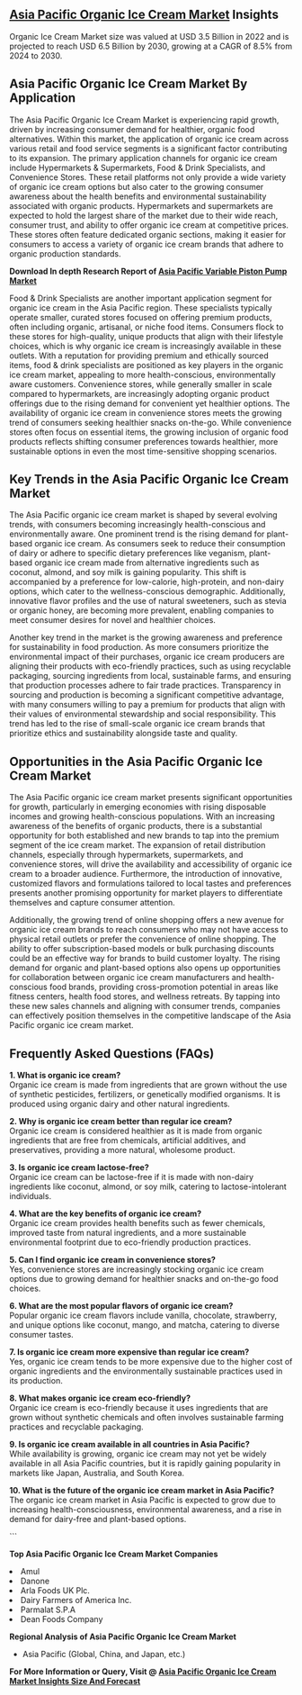 <h2><a href="https://www.verifiedmarketreports.com/download-sample/?rid=134030&amp;utm_source=Github-Feb&amp;utm_medium=219" target="_blank">Asia Pacific Organic Ice Cream Market</a> Insights</h2><p>Organic Ice Cream Market size was valued at USD 3.5 Billion in 2022 and is projected to reach USD 6.5 Billion by 2030, growing at a CAGR of 8.5% from 2024 to 2030.</p><p><h2>Asia Pacific Organic Ice Cream Market By Application</h2> <p>The Asia Pacific Organic Ice Cream Market is experiencing rapid growth, driven by increasing consumer demand for healthier, organic food alternatives. Within this market, the application of organic ice cream across various retail and food service segments is a significant factor contributing to its expansion. The primary application channels for organic ice cream include Hypermarkets & Supermarkets, Food & Drink Specialists, and Convenience Stores. These retail platforms not only provide a wide variety of organic ice cream options but also cater to the growing consumer awareness about the health benefits and environmental sustainability associated with organic products. Hypermarkets and supermarkets are expected to hold the largest share of the market due to their wide reach, consumer trust, and ability to offer organic ice cream at competitive prices. These stores often feature dedicated organic sections, making it easier for consumers to access a variety of organic ice cream brands that adhere to organic production standards.</p> <p><p><strong>Download In depth Research Report of <a href="https://www.verifiedmarketreports.com/download-sample/?rid=236118&amp;utm_source=Pulse-Dec&amp;utm_medium=219" target="_blank">Asia Pacific Variable Piston Pump Market</a></strong></p></p> <p>Food & Drink Specialists are another important application segment for organic ice cream in the Asia Pacific region. These specialists typically operate smaller, curated stores focused on offering premium products, often including organic, artisanal, or niche food items. Consumers flock to these stores for high-quality, unique products that align with their lifestyle choices, which is why organic ice cream is increasingly available in these outlets. With a reputation for providing premium and ethically sourced items, food & drink specialists are positioned as key players in the organic ice cream market, appealing to more health-conscious, environmentally aware customers. Convenience stores, while generally smaller in scale compared to hypermarkets, are increasingly adopting organic product offerings due to the rising demand for convenient yet healthier options. The availability of organic ice cream in convenience stores meets the growing trend of consumers seeking healthier snacks on-the-go. While convenience stores often focus on essential items, the growing inclusion of organic food products reflects shifting consumer preferences towards healthier, more sustainable options in even the most time-sensitive shopping scenarios.</p> <h2>Key Trends in the Asia Pacific Organic Ice Cream Market</h2> <p>The Asia Pacific organic ice cream market is shaped by several evolving trends, with consumers becoming increasingly health-conscious and environmentally aware. One prominent trend is the rising demand for plant-based organic ice cream. As consumers seek to reduce their consumption of dairy or adhere to specific dietary preferences like veganism, plant-based organic ice cream made from alternative ingredients such as coconut, almond, and soy milk is gaining popularity. This shift is accompanied by a preference for low-calorie, high-protein, and non-dairy options, which cater to the wellness-conscious demographic. Additionally, innovative flavor profiles and the use of natural sweeteners, such as stevia or organic honey, are becoming more prevalent, enabling companies to meet consumer desires for novel and healthier choices.</p> <p>Another key trend in the market is the growing awareness and preference for sustainability in food production. As more consumers prioritize the environmental impact of their purchases, organic ice cream producers are aligning their products with eco-friendly practices, such as using recyclable packaging, sourcing ingredients from local, sustainable farms, and ensuring that production processes adhere to fair trade practices. Transparency in sourcing and production is becoming a significant competitive advantage, with many consumers willing to pay a premium for products that align with their values of environmental stewardship and social responsibility. This trend has led to the rise of small-scale organic ice cream brands that prioritize ethics and sustainability alongside taste and quality.</p> <h2>Opportunities in the Asia Pacific Organic Ice Cream Market</h2> <p>The Asia Pacific organic ice cream market presents significant opportunities for growth, particularly in emerging economies with rising disposable incomes and growing health-conscious populations. With an increasing awareness of the benefits of organic products, there is a substantial opportunity for both established and new brands to tap into the premium segment of the ice cream market. The expansion of retail distribution channels, especially through hypermarkets, supermarkets, and convenience stores, will drive the availability and accessibility of organic ice cream to a broader audience. Furthermore, the introduction of innovative, customized flavors and formulations tailored to local tastes and preferences presents another promising opportunity for market players to differentiate themselves and capture consumer attention.</p> <p>Additionally, the growing trend of online shopping offers a new avenue for organic ice cream brands to reach consumers who may not have access to physical retail outlets or prefer the convenience of online shopping. The ability to offer subscription-based models or bulk purchasing discounts could be an effective way for brands to build customer loyalty. The rising demand for organic and plant-based options also opens up opportunities for collaboration between organic ice cream manufacturers and health-conscious food brands, providing cross-promotion potential in areas like fitness centers, health food stores, and wellness retreats. By tapping into these new sales channels and aligning with consumer trends, companies can effectively position themselves in the competitive landscape of the Asia Pacific organic ice cream market.</p> <h2>Frequently Asked Questions (FAQs)</h2> <p><strong>1. What is organic ice cream?</strong><br>Organic ice cream is made from ingredients that are grown without the use of synthetic pesticides, fertilizers, or genetically modified organisms. It is produced using organic dairy and other natural ingredients.</p> <p><strong>2. Why is organic ice cream better than regular ice cream?</strong><br>Organic ice cream is considered healthier as it is made from organic ingredients that are free from chemicals, artificial additives, and preservatives, providing a more natural, wholesome product.</p> <p><strong>3. Is organic ice cream lactose-free?</strong><br>Organic ice cream can be lactose-free if it is made with non-dairy ingredients like coconut, almond, or soy milk, catering to lactose-intolerant individuals.</p> <p><strong>4. What are the key benefits of organic ice cream?</strong><br>Organic ice cream provides health benefits such as fewer chemicals, improved taste from natural ingredients, and a more sustainable environmental footprint due to eco-friendly production practices.</p> <p><strong>5. Can I find organic ice cream in convenience stores?</strong><br>Yes, convenience stores are increasingly stocking organic ice cream options due to growing demand for healthier snacks and on-the-go food choices.</p> <p><strong>6. What are the most popular flavors of organic ice cream?</strong><br>Popular organic ice cream flavors include vanilla, chocolate, strawberry, and unique options like coconut, mango, and matcha, catering to diverse consumer tastes.</p> <p><strong>7. Is organic ice cream more expensive than regular ice cream?</strong><br>Yes, organic ice cream tends to be more expensive due to the higher cost of organic ingredients and the environmentally sustainable practices used in its production.</p> <p><strong>8. What makes organic ice cream eco-friendly?</strong><br>Organic ice cream is eco-friendly because it uses ingredients that are grown without synthetic chemicals and often involves sustainable farming practices and recyclable packaging.</p> <p><strong>9. Is organic ice cream available in all countries in Asia Pacific?</strong><br>While availability is growing, organic ice cream may not yet be widely available in all Asia Pacific countries, but it is rapidly gaining popularity in markets like Japan, Australia, and South Korea.</p> <p><strong>10. What is the future of the organic ice cream market in Asia Pacific?</strong><br>The organic ice cream market in Asia Pacific is expected to grow due to increasing health-consciousness, environmental awareness, and a rise in demand for dairy-free and plant-based options.</p> ```</p><p><strong>Top Asia Pacific Organic Ice Cream Market Companies</strong></p><div data-test-id=""><p><li>Amul</li><li> Danone</li><li> Arla Foods UK Plc.</li><li> Dairy Farmers of America Inc.</li><li> Parmalat S.P.A</li><li> Dean Foods Company</li></p><div><strong>Regional Analysis of&nbsp;Asia Pacific Organic Ice Cream Market</strong></div><ul><li dir="ltr"><p dir="ltr">Asia Pacific (Global, China, and Japan, etc.)</p></li></ul><p><strong>For More Information or Query, Visit @&nbsp;</strong><strong><a href="https://www.verifiedmarketreports.com/product/global-organic-ice-cream-market-report-2019-competitive-landscape-trends-and-opportunities/?utm_source=Github-Feb&amp;utm_medium=219" target="_blank">Asia Pacific Organic Ice Cream Market Insights Size And Forecast</a></strong></p></div><h2>&nbsp;</h2><div data-test-id="">&nbsp;</div>

